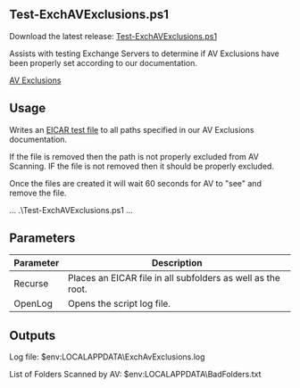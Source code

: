 ## Test-ExchAVExclusions.ps1

Download the latest release: [Test-ExchAVExclusions.ps1](https://github.com/microsoft/CSS-Exchange/releases/latest/download/Test-ExchAVExclusions.ps1)

Assists with testing Exchange Servers to determine if AV Exclusions have been properly set according to our documentation.

[AV Exclusions](https://docs.microsoft.com/en-us/Exchange/antispam-and-antimalware/windows-antivirus-software?view=exchserver-2019)

## Usage

Writes an [EICAR test file](https://en.wikipedia.org/wiki/EICAR_test_file) to all paths specified in our AV Exclusions documentation.

If the file is removed then the path is not properly excluded from AV Scanning.
IF the file is not removed then it should be properly excluded.

Once the files are created it will wait 60 seconds for AV to "see" and remove the file.

...
.\Test-ExchAVExclusions.ps1
...


## Parameters

Parameter | Description |
----------|-------------|
Recurse | Places an EICAR file in all subfolders as well as the root.
OpenLog | Opens the script log file.

## Outputs

Log file:
$env:LOCALAPPDATA\ExchAvExclusions.log

List of Folders Scanned by AV:
$env:LOCALAPPDATA\BadFolders.txt
